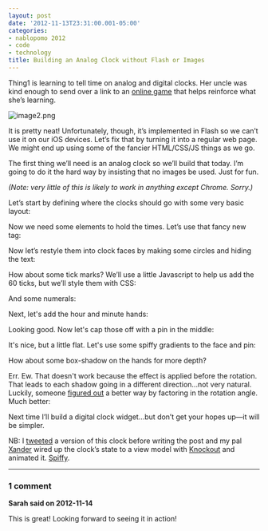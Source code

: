 ```yaml
---
layout: post
date: '2012-11-13T23:31:00.001-05:00'
categories:
- nablopomo 2012
- code
- technology
title: Building an Analog Clock without Flash or Images
---
```



Thing1 is learning to tell time on analog and digital clocks. Her uncle was kind enough to send over a link to an [online game](http://www.oswego.org/ocsd-web/games/StopTheClock/sthec1.html) that helps reinforce what she’s learning. 

![image2.png](image2.png)

It is pretty neat! Unfortunately, though, it’s implemented in Flash so we can’t use it on our iOS devices. Let’s fix that by turning it into a regular web page. We might end up using some of the fancier HTML/CSS/JS things as we go.

The first thing we’ll need is an analog clock so we’ll build that today. I’m going to do it the hard way by insisting that no images be used. Just for fun.

*(Note: very little of this is likely to work in anything except Chrome. Sorry.)*

Let’s start by defining where the clocks should go with some very basic layout:



Now we need some elements to hold the times. Let’s use that fancy new <time> tag:



Now let’s restyle them into clock faces by making some circles and hiding the text:



How about some tick marks? We’ll use a little Javascript to help us add the 60 ticks, but we’ll style them with CSS:



And some numerals:



Next, let's add the hour and minute hands:



Looking good. Now let's cap those off with a pin in the middle:



It's nice, but a little flat. Let's use some spiffy gradients to the face and pin:



How about some box-shadow on the hands for more depth?



Err. Ew. That doesn't work because the effect is applied before the rotation. That leads to each shadow going in a different direction...not very natural. Luckily, someone [figured out](http://stackoverflow.com/a/8833172/29) a better way by factoring in the rotation angle. Much better:



Next time I’ll build a digital clock widget…but don’t get your hopes up—it will be simpler.

NB: I [tweeted](https://twitter.com/mharen/status/268426088076697600) a version of this clock before writing the post and my pal [Xander](http://xdumaine.com/) wired up the clock’s state to a view model with [Knockout](http://knockoutjs.com/) and animated it. [Spiffy](http://jsfiddle.net/frCyn/4/).

---

### 1 comment

**Sarah said on 2012-11-14**

This is great!  Looking forward to seeing it in action!

